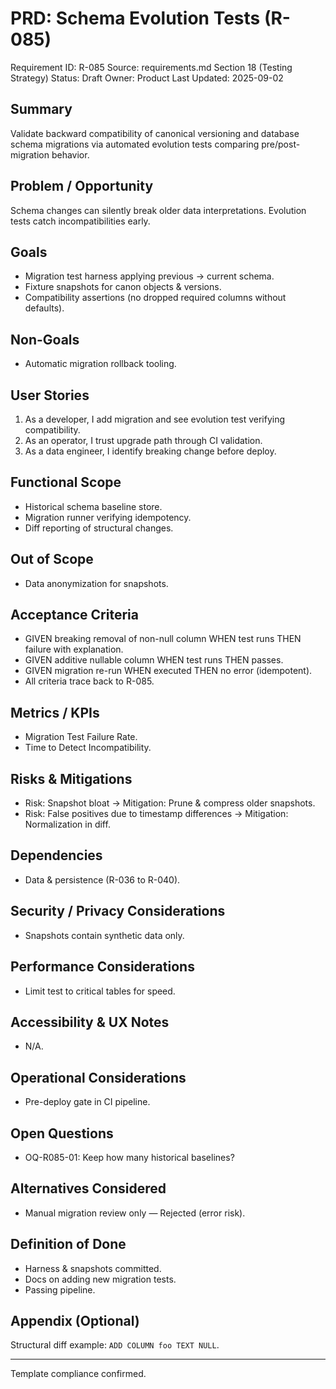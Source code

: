# PRD: Schema Evolution Tests (R-085)

Requirement ID: R-085
Source: requirements.md Section 18 (Testing Strategy)
Status: Draft
Owner: Product
Last Updated: 2025-09-02

## Summary

Validate backward compatibility of canonical versioning and database schema migrations via automated evolution tests comparing pre/post-migration behavior.

## Problem / Opportunity

Schema changes can silently break older data interpretations. Evolution tests catch incompatibilities early.

## Goals

- Migration test harness applying previous -> current schema.
- Fixture snapshots for canon objects & versions.
- Compatibility assertions (no dropped required columns without defaults).

## Non-Goals

- Automatic migration rollback tooling.

## User Stories

1. As a developer, I add migration and see evolution test verifying compatibility.
2. As an operator, I trust upgrade path through CI validation.
3. As a data engineer, I identify breaking change before deploy.

## Functional Scope

- Historical schema baseline store.
- Migration runner verifying idempotency.
- Diff reporting of structural changes.

## Out of Scope

- Data anonymization for snapshots.

## Acceptance Criteria

- GIVEN breaking removal of non-null column WHEN test runs THEN failure with explanation.
- GIVEN additive nullable column WHEN test runs THEN passes.
- GIVEN migration re-run WHEN executed THEN no error (idempotent).
- All criteria trace back to R-085.

## Metrics / KPIs

- Migration Test Failure Rate.
- Time to Detect Incompatibility.

## Risks & Mitigations

- Risk: Snapshot bloat → Mitigation: Prune & compress older snapshots.
- Risk: False positives due to timestamp differences → Mitigation: Normalization in diff.

## Dependencies

- Data & persistence (R-036 to R-040).

## Security / Privacy Considerations

- Snapshots contain synthetic data only.

## Performance Considerations

- Limit test to critical tables for speed.

## Accessibility & UX Notes

- N/A.

## Operational Considerations

- Pre-deploy gate in CI pipeline.

## Open Questions

- OQ-R085-01: Keep how many historical baselines?

## Alternatives Considered

- Manual migration review only — Rejected (error risk).

## Definition of Done

- Harness & snapshots committed.
- Docs on adding new migration tests.
- Passing pipeline.

## Appendix (Optional)

Structural diff example: `ADD COLUMN foo TEXT NULL`.

---
Template compliance confirmed.
